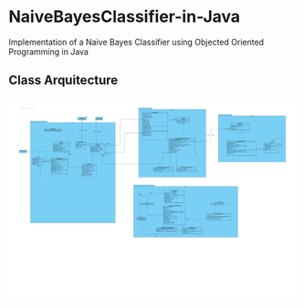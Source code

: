 # NaiveBayesClassifier-in-Java
 Implementation of a Naive Bayes Classifier using Objected Oriented Programming in Java

## Class Arquitecture
<img src="https://github.com/di0g0a1v3s/NaiveBayesClassifier-in-Java/blob/be1bfe3d0a10cb9243b302a61d5ae2b63f4054fb/UML/UML.svg"/>
